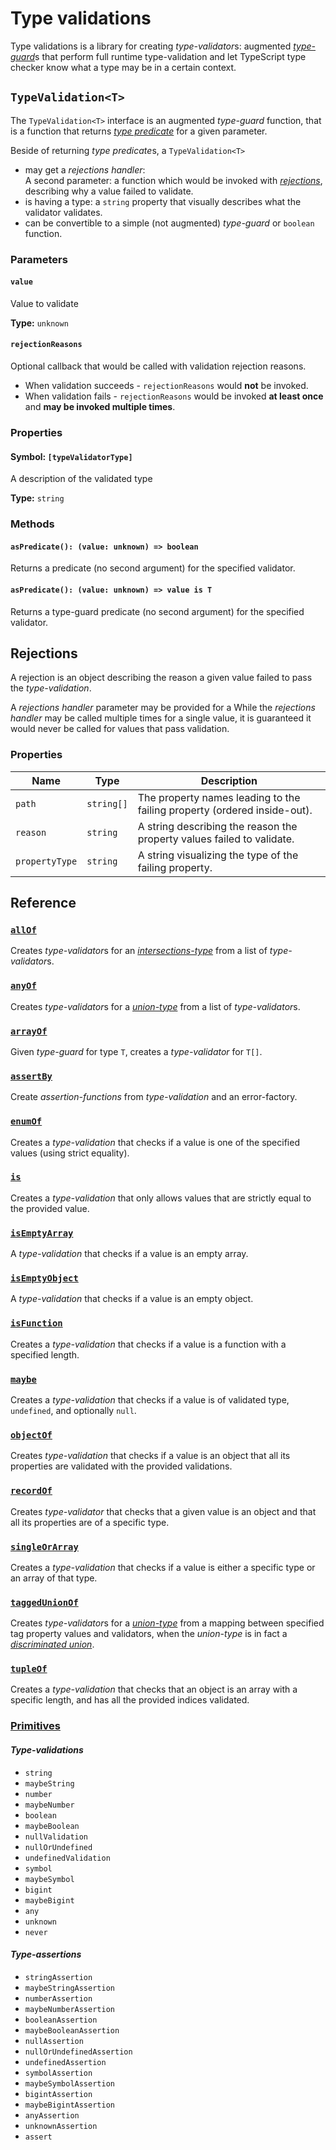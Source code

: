 # Type validations

Type validations is a library for creating *type-validator*s: augmented 
[*type-guard*](https://www.typescriptlang.org/docs/handbook/2/narrowing.html)s 
that perform full runtime type-validation and let TypeScript type checker know what a 
type may be in a certain context.

## `TypeValidation<T>`

The `TypeValidation<T>` interface is an augmented *type-guard* function, that is a
function that returns 
[*type predicate*](https://www.typescriptlang.org/docs/handbook/2/narrowing.html#using-type-predicates)
for a given parameter.

Beside of returning *type predicate*s, a `TypeValidation<T>`

 - may get a *rejections handler*:  
 A second parameter: a function which would be invoked with 
 [*rejections*](#Rejections), describing why a value failed to validate.
- is having a type: a `string` property that visually describes what the validator validates.
- can be convertible to a simple (not augmented) *type-guard* or `boolean` function.

### Parameters

#### `value`
Value to validate

**Type:** `unknown`

#### `rejectionReasons`
Optional callback that would be called with validation rejection reasons.  

- When validation succeeds - `rejectionReasons` would **not** be invoked.
- When validation fails - `rejectionReasons` would be invoked **at least once**
and **may be invoked multiple times**.

### Properties

#### Symbol: `[typeValidatorType]`
A description of the validated type

**Type:** `string`

### Methods

#### `asPredicate(): (value: unknown) => boolean`
Returns a predicate (no second argument) for the specified validator.

#### `asPredicate(): (value: unknown) => value is T`
Returns a type-guard predicate (no second argument) for the specified validator.

## Rejections

A rejection is an object describing the reason a given value failed to pass the *type-validation*.

A *rejections handler* parameter may be provided for a
While the *rejections handler* may be called multiple times for a single value, it is 
guaranteed it would never be called for values that pass validation.

### Properties

Name | Type | Description
-|-|-
`path` | `string[]` | The property names leading to the failing property (ordered inside-out).
`reason` | `string` | A string describing the reason the property values failed to validate.
`propertyType` | `string` | A string visualizing the type of the failing property.

## Reference

### [`allOf`](./allOf.md)

Creates *type-validator*s for an
[*intersections-type*](https://www.typescriptlang.org/docs/handbook/2/objects.html#intersection-types)
from a list of *type-validator*s.

### [`anyOf`](./anyOf.md)

Creates *type-validator*s for a
[*union-type*](https://www.typescriptlang.org/docs/handbook/2/everyday-types.html#union-types)
from a list of *type-validator*s.

### [`arrayOf`](./arrayOf.md)

Given *type-guard* for type `T`, creates a *type-validator* for `T[]`.

### [`assertBy`](./assertions.md)

Create *assertion-functions* from *type-validation* and an error-factory.

### [`enumOf`](./enumOf.md)

Creates a *type-validation* that checks if a value is one of the specified values
(using strict equality).

### [`is`](./is)

Creates a *type-validation* that only allows values that are strictly equal to 
the provided value.

### [`isEmptyArray`](./isEmptyArray.md)

A *type-validation* that checks if a value is an empty array.

### [`isEmptyObject`](./isEmptyObject.md)

A *type-validation* that checks if a value is an empty object.

### [`isFunction`](./isFunction.md)

Creates a *type-validation* that checks if a value is a function with a specified length.

### [`maybe`](./maybe.md)

Creates a *type-validation* that checks if a value is of validated type, `undefined`, 
and optionally `null`.

### [`objectOf`](./objectOf.md)

Creates *type-validation* that checks if a value is an object that all its properties
are validated with the provided validations.

### [`recordOf`](./recordOf.md)

Creates *type-validator* that checks that a given value is an object and that
all its properties are of a specific type.

### [`singleOrArray`](./singleOrArray.md)

Creates a *type-validation* that checks if a value is either a specific type or an
array of that type.

### [`taggedUnionOf`](./taggedUnionOf.md)

Creates *type-validator*s for a
[*union-type*](https://www.typescriptlang.org/docs/handbook/2/everyday-types.html#union-types)
from a mapping between specified tag property values and validators, when the *union-type* 
is in fact a [*discriminated union*](https://www.typescriptlang.org/docs/handbook/2/narrowing.html#discriminated-unions).

### [`tupleOf`](./tupleOf.md)

Creates a *type-validation* that checks that an object is an array with a specific length,
and has all the provided indices validated.

### [Primitives](./primitives.md)

#### *Type-validations*
- `string`
- `maybeString`
- `number`
- `maybeNumber`
- `boolean`
- `maybeBoolean`
- `nullValidation`
- `nullOrUndefined`
- `undefinedValidation`
- `symbol`
- `maybeSymbol`
- `bigint`
- `maybeBigint`
- `any`
- `unknown`
- `never`

#### *Type-assertions*

- `stringAssertion`
- `maybeStringAssertion`
- `numberAssertion`
- `maybeNumberAssertion`
- `booleanAssertion`
- `maybeBooleanAssertion`
- `nullAssertion`
- `nullOrUndefinedAssertion`
- `undefinedAssertion`
- `symbolAssertion`
- `maybeSymbolAssertion`
- `bigintAssertion`
- `maybeBigintAssertion`
- `anyAssertion`
- `unknownAssertion`
- `assert`
